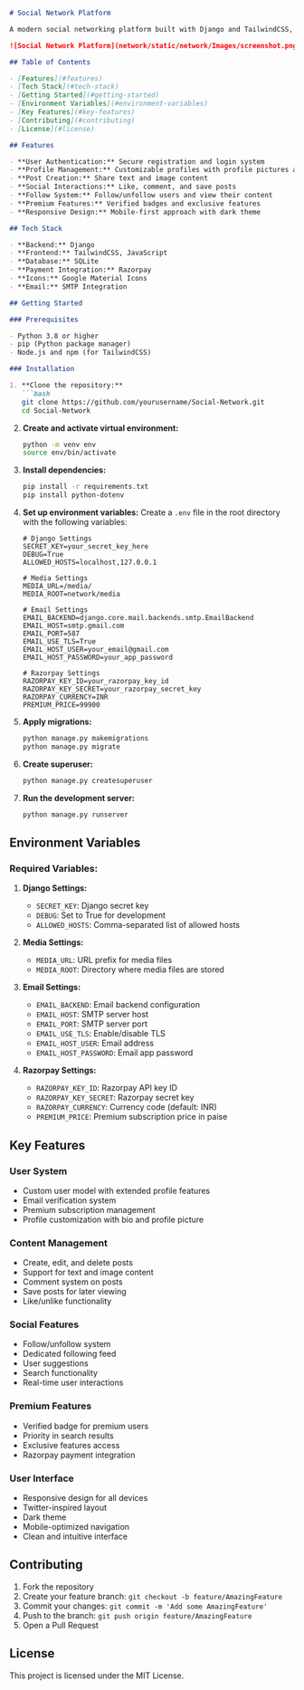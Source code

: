 ```markdown:/Users/himanshuharode/Studies/Social-Network-master/README.md
# Social Network Platform

A modern social networking platform built with Django and TailwindCSS, featuring a Twitter-inspired interface with enhanced user experience and premium features.

![Social Network Platform](network/static/network/Images/screenshot.png)

## Table of Contents

- [Features](#features)
- [Tech Stack](#tech-stack)
- [Getting Started](#getting-started)
- [Environment Variables](#environment-variables)
- [Key Features](#key-features)
- [Contributing](#contributing)
- [License](#license)

## Features

- **User Authentication:** Secure registration and login system
- **Profile Management:** Customizable profiles with profile pictures and bio
- **Post Creation:** Share text and image content
- **Social Interactions:** Like, comment, and save posts
- **Follow System:** Follow/unfollow users and view their content
- **Premium Features:** Verified badges and exclusive features
- **Responsive Design:** Mobile-first approach with dark theme

## Tech Stack

- **Backend:** Django
- **Frontend:** TailwindCSS, JavaScript
- **Database:** SQLite
- **Payment Integration:** Razorpay
- **Icons:** Google Material Icons
- **Email:** SMTP Integration

## Getting Started

### Prerequisites

- Python 3.8 or higher
- pip (Python package manager)
- Node.js and npm (for TailwindCSS)

### Installation

1. **Clone the repository:**
   ```bash
   git clone https://github.com/yourusername/Social-Network.git
   cd Social-Network
   ```

2. **Create and activate virtual environment:**
   ```bash
   python -m venv env
   source env/bin/activate
   ```

3. **Install dependencies:**
   ```bash
   pip install -r requirements.txt
   pip install python-dotenv
   ```

4. **Set up environment variables:**
   Create a `.env` file in the root directory with the following variables:
   ```plaintext
   # Django Settings
   SECRET_KEY=your_secret_key_here
   DEBUG=True
   ALLOWED_HOSTS=localhost,127.0.0.1

   # Media Settings
   MEDIA_URL=/media/
   MEDIA_ROOT=network/media

   # Email Settings
   EMAIL_BACKEND=django.core.mail.backends.smtp.EmailBackend
   EMAIL_HOST=smtp.gmail.com
   EMAIL_PORT=587
   EMAIL_USE_TLS=True
   EMAIL_HOST_USER=your_email@gmail.com
   EMAIL_HOST_PASSWORD=your_app_password

   # Razorpay Settings
   RAZORPAY_KEY_ID=your_razorpay_key_id
   RAZORPAY_KEY_SECRET=your_razorpay_secret_key
   RAZORPAY_CURRENCY=INR
   PREMIUM_PRICE=99900
   ```

5. **Apply migrations:**
   ```bash
   python manage.py makemigrations
   python manage.py migrate
   ```

6. **Create superuser:**
   ```bash
   python manage.py createsuperuser
   ```

7. **Run the development server:**
   ```bash
   python manage.py runserver
   ```

## Environment Variables

### Required Variables:

1. **Django Settings:**
   - `SECRET_KEY`: Django secret key
   - `DEBUG`: Set to True for development
   - `ALLOWED_HOSTS`: Comma-separated list of allowed hosts

2. **Media Settings:**
   - `MEDIA_URL`: URL prefix for media files
   - `MEDIA_ROOT`: Directory where media files are stored

3. **Email Settings:**
   - `EMAIL_BACKEND`: Email backend configuration
   - `EMAIL_HOST`: SMTP server host
   - `EMAIL_PORT`: SMTP server port
   - `EMAIL_USE_TLS`: Enable/disable TLS
   - `EMAIL_HOST_USER`: Email address
   - `EMAIL_HOST_PASSWORD`: Email app password

4. **Razorpay Settings:**
   - `RAZORPAY_KEY_ID`: Razorpay API key ID
   - `RAZORPAY_KEY_SECRET`: Razorpay secret key
   - `RAZORPAY_CURRENCY`: Currency code (default: INR)
   - `PREMIUM_PRICE`: Premium subscription price in paise

## Key Features

### User System
- Custom user model with extended profile features
- Email verification system
- Premium subscription management
- Profile customization with bio and profile picture

### Content Management
- Create, edit, and delete posts
- Support for text and image content
- Comment system on posts
- Save posts for later viewing
- Like/unlike functionality

### Social Features
- Follow/unfollow system
- Dedicated following feed
- User suggestions
- Search functionality
- Real-time user interactions

### Premium Features
- Verified badge for premium users
- Priority in search results
- Exclusive features access
- Razorpay payment integration

### User Interface
- Responsive design for all devices
- Twitter-inspired layout
- Dark theme
- Mobile-optimized navigation
- Clean and intuitive interface

## Contributing

1. Fork the repository
2. Create your feature branch: `git checkout -b feature/AmazingFeature`
3. Commit your changes: `git commit -m 'Add some AmazingFeature'`
4. Push to the branch: `git push origin feature/AmazingFeature`
5. Open a Pull Request

## License

This project is licensed under the MIT License.
```